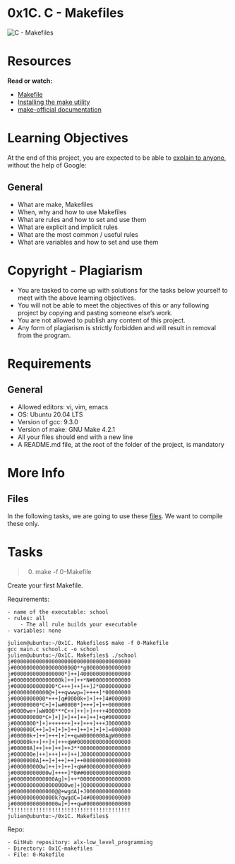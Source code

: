 # 0x1C. C - Makefiles

![C - Makefiles](https://s3.amazonaws.com/intranet-projects-files/holbertonschool-low_level_programming/273/giphy-2.gif)

# Resources

**Read or watch:**

- [Makefile](https://www.google.com/search?q=makefile)
- [Installing the make utility](https://www.geeksforgeeks.org/how-to-install-make-on-ubuntu/)
- [make-official documentation](https://www.gnu.org/software/make/manual/html_node/)

# Learning Objectives

At the end of this project, you are expected to be able to [explain to anyone](https://fs.blog/feynman-learning-technique/), without the help of Google: 

## General

- What are make, Makefiles
- When, why and how to use Makefiles
- What are rules and how to set and use them
- What are explicit and implicit rules
- What are the most common / useful rules
- What are variables and how to set and use them

# Copyright - Plagiarism

- You are tasked to come up with solutions for the tasks below yourself to meet with the above learning objectives.
- You will not be able to meet the objectives of this or any following project by copying and pasting someone else’s work. 
- You are not allowed to publish any content of this project.
- Any form of plagiarism is strictly forbidden and will result in removal from the program.

# Requirements

## General

- Allowed editors: vi, vim, emacs
- OS: Ubuntu 20.04 LTS
- Version of gcc: 9.3.0
- Version of make: GNU Make 4.2.1
- All your files should end with a new line
- A README.md file, at the root of the folder of the project, is mandatory

# More Info

## Files

In the following tasks, we are going to use these [files](https://github.com/holbertonschool/0x1B.c). We want to compile these only.

# Tasks

> 0. make -f 0-Makefile 

Create your first Makefile.

Requirements:

	- name of the executable: school
	- rules: all
		- The all rule builds your executable
	- variables: none

```
julien@ubuntu:~/0x1C. Makefiles$ make -f 0-Makefile 
gcc main.c school.c -o school
julien@ubuntu:~/0x1C. Makefiles$ ./school 
j#0000000000000000000000000000000000000
j#000000000000000000@Q**g00000000000000
j#0000000000000000*]++]4000000000000000
j#000000000000000k]++]++*N#000000000000
j#0000000000000*C+++]++]++]J*0000000000
j#00000000000@+]++qwwwp=]++++]*00000000
j#0000000000*+++]q#0000k+]+]++]4#000000
j#00000000*C+]+]w#0000*]+++]+]++0000000
j#0000we+]wW000***C++]++]+]++++40000000
j#000000000*C+]+]]+]++]++]++]+q#0000000
j#0000000*]+]+++++++]++]+++]+++J0000000
j#000000C++]=]+]+]+]++]++]+]+]+]=000000
j#00000k+]++]+++]+]++qwW0000000AgW00000
j#00000k++]++]+]+++qW#00000000000000000
j#00000A]++]++]++]++J**0000000000000000
j#000000e]++]+++]++]++]J000000000000000
j#0000000A]++]+]++]++]++000000000000000
j#000000000w]++]+]++]+qW#00000000000000
j#00000000000w]++++]*0##000000000000000
j#0000000000000Ag]+]++*0000000000000000
j#00000000000000000we]+]Q00000000000000
j#0000000000000@@+wgdA]+J00000000000000
j#0000000000000k?qwgdC=]4#0000000000000
j#00000000000000w]+]++qw#00000000000000
"!!!!!!!!!!!!!!!!!!!!!!!!!!!!!!!!!!!!!!
julien@ubuntu:~/0x1C. Makefiles$ 
```
Repo:

	- GitHub repository: alx-low_level_programming
	- Directory: 0x1C-makefiles
	- File: 0-Makefile
